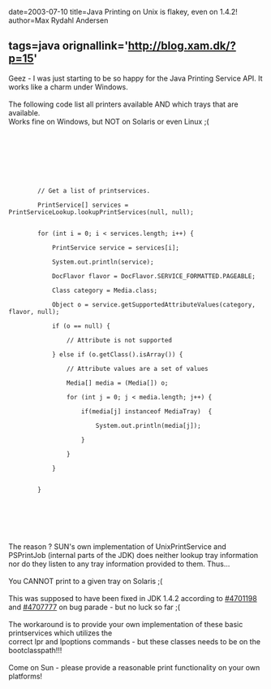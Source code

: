 date=2003-07-10
title=Java Printing on Unix is flakey, even on 1.4.2!
author=Max Rydahl Andersen

tags=java 
orignallink='http://blog.xam.dk/?p=15'
---
<div><p>Geez - I was just starting to be so happy for the Java Printing Service API. It works like a charm under Windows.<br><br>
The following code list all printers available AND which trays that are available.<br>
Works fine on Windows, but NOT on Solaris or even Linux ;(<br><br><br><br><code>
<br><br><br>
        // Get a list of printservices.<br>
        PrintService[] services = PrintServiceLookup.lookupPrintServices(null, null);<br><br>
        for (int i = 0; i &lt; services.length; i++) {<br>
            PrintService service = services[i];<br>
            System.out.println(service);<br>
            DocFlavor flavor = DocFlavor.SERVICE_FORMATTED.PAGEABLE;<br>
            Class category = Media.class;<br>
            Object o = service.getSupportedAttributeValues(category, flavor, null);<br>
            if (o == null) {<br>
                // Attribute is not supported           <br>
            } else if (o.getClass().isArray()) {<br>
                // Attribute values are a set of values<br>
                Media[] media = (Media[]) o;<br>
                for (int j = 0; j &lt; media.length; j++) {<br>
                    if(media[j] instanceof MediaTray)  {<br>
                        System.out.println(media[j]);<br>
                    }<br>
                }<br>
            }<br><br>
        }<br><br><br></code>
<br><br><br><br>
The reason ? SUN's own implementation of UnixPrintService and PSPrintJob (internal parts of the JDK) does neither lookup tray information nor do they listen to any tray information provided to them. Thus...<br><br>
You CANNOT print to a given tray on Solaris ;(<br><br>
This was supposed to have been fixed in JDK 1.4.2 according to <a href="http://developer.java.sun.com/developer/bugParade/bugs/4701198.html" title="#4701198">#4701198</a> and <a href="http://developer.java.sun.com/developer/bugParade/bugs/4707777.html" title="#4707777">#4707777</a> on bug parade - but no luck so far ;(<br><br>
The workaround is to provide your own implementation of these basic printservices which utilizes the <br>
correct lpr and lpoptions commands - but these classes needs to be on the bootclasspath!!!<br><br>
Come on Sun - please provide a reasonable print functionality on your own platforms!<br><br></p></div>
